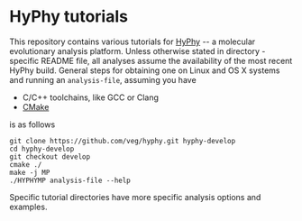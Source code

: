 # HyPhy tutorials

This repository contains various tutorials for [HyPhy](https://github.com/veg/hyphy) -- a molecular evolutionary analysis platform. Unless otherwise stated in directory - specific README file, all analyses assume the availability of the most recent  HyPhy build. General steps for obtaining one on Linux and OS X systems and running an `analysis-file`, assuming you have

* C/C++ toolchains, like GCC or Clang
* [CMake](http://cmake.org)

is as follows

```
git clone https://github.com/veg/hyphy.git hyphy-develop
cd hyphy-develop
git checkout develop
cmake ./
make -j MP
./HYPHYMP analysis-file --help
```

Specific tutorial directories have more specific analysis options and examples.
